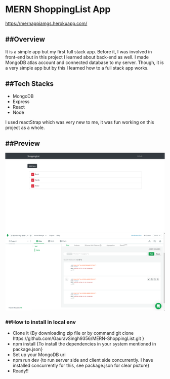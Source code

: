 <h1>MERN ShoppingList App</h1>

https://mernappiamgs.herokuapp.com/

<h2>##Overview</h2>
<p>It is a simple app but my first full stack app. Before it, I was involved in front-end but in this project I learned about  back-end as well. I made MongoDB atlas account and connected database to my server. Though, it is a very simple app but by this I learned how to a full stack app works.</p>

<h2>##Tech Stacks</h2>
<ul>
  <li>MongoDB</li>
  <li>Express</li>
  <li>React</li>
  <li>Node</li>
  </ul>
  
  <p>I used reactStrap which was very new to me, it was fun working on this project as a whole.</p>
  <h2>##Preview</h2>
  <img src="Screenshot%20(51).png"/>
  <img src="Screenshot%20(53).png"/>
  
  <h3>##How to install in local env</h3>
  <ul>
  <li>Clone it {By downloading zip file or by command git clone https://github.com/GauravSingh9356/MERN-ShoppingList.git }</li>
  <li>npm install {To install the dependencies in your system mentioned in package.json}</li>
   <li>Set up your MongoDB uri</li>
  <li>npm run dev {to run server side and client side concurrently. I have installed concurrently for this, see package.json for clear picture}</li>
  <li>Ready!!</li>
 
  </ul>

